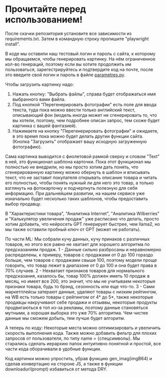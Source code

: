 # Прочитайте перед использованием!
После скачки репозитория установите все зависимости из requirements.txt. Затем в командную строку пропишите "playwright install".

В коде мы оставили наш тестовый логин и пароль с сайта, к которому мы обращаемся, чтобы генерировать картинку. На нём ограниченное кол-во генераций, поэтому если вы хотите продолжить им пользоваться, зарегестрируйтесь и подтвердите код на почте, после это введите свой логин и пароль в файле [parametres.py](src/parameters.py). 


Чтобы загрузить картинку надо: 
1. Нажать кнопку: "Выбрать файлы", справа будет отображаться имя выбранного вами файла.
2. Под кнопкой "Перегенерировать фотографии" есть поле для ввода текста, туда пока можно ввести только английский текст, описывающий фон (модель иногда может не сгенерировать то, что вы хотели, поэтому, чем подробнее описан запрос, тем схоже будет картинка с вашей фантазией).
3. Нажимаете на кнопку "Перегенерировать фотографии" и ожидаете, в это время пока можно будет делать другии функции сайта.
(Кнопка "Загрузить" отображает вашу исходную загруженную фотографию).


Сама картинка выводится с фиолетовой рамкой сверху и словом "Text" в ней, это функционал шаблона карточки. Пока этот функционал мы полностью не внедрили, но мы просто хотим дать понять, что сгенерированную картинку можно обернуть в шаблон и вписывать текст, что не заставит покупателя открывать описание товара и читать его полностью, чтобы понять нужный ли для него это товар, а только взглянуть на фотокарточку и подчерпнуть полезную для себя информацию. При дальнейшем развитии, на нашем сервисе уже изначально будет несколько таких шаблонов, чтобы предоставить выбор продавцу.


В "Характеристики товара", "Аналитика Internet", "Аналитика Wilberries" и "Калькулятор увеличения продаж" уже расписано что делать, просто хотим добавить, что нейросеть GPT генерирует быстрее, чем llama2, но мы также оставили пробный ключ от GPT (может не работать).

По части ML: 
Мы собрали кучу данных, кучу принаков с различных товаров, но этого все равно не хватает для хорошего алгоритма по предсказаниям продаж. 1 - Данные сильно разбросаны и неравномерно распределены, к примеру, товаров с продажами от 0 до 100 гораздо больше, чем товаров с продажами свыше 100, поэтому модели проще говорить, что товар лежит в диапазоне от 0 до 100 и она будет права в 70% случаев. 2 - Нехватает признаков товаров для нормального предсказания, казалось бы, товар 100% должен иметь 10 продаж в месяц, но имеет все 200, это значит, что мы не учитываем некоторые признаки товара, будь то брэнд, сезонность или еще что-то. 3 - Сами маркетплейсы затерают данные, удаляют товары с низким рейтингом, на WB есть только товары с рейтингом от 4* до 5*, также некоторые продавцы накручивают себе продажи и отзыввы, некоторые продукты продвигаються в топ из-за рекламы, поэтому данные становяться мутными, а хорошая выборка это уже 70% алгоритма. Чем чистее данные мы сможем добыть, тем лучше будет алгоритм.


А теперь по коду: Некоторые места можно оптимизировать и увеличить скорость выполнения кода. Также можно добавить фильтр для плохиx запросов от пользователя, по типу name = {спецсимволы}. Мы старались сделать иерархию папок интуитивно понятной и простой, все части кода оборачивали в удобные функции.


Код картинки можно упростить, убрав функцию gen_imag(imgB64) и сделав конвертацию на стороне JS, а также в функции downloadurl(prompt) избавиться от метода DRY.
